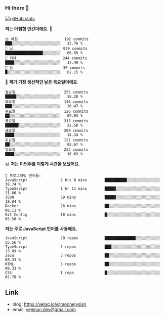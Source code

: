 ### Hi there 👋

<!--
**moonelysian/moonelysian** is a ✨ _special_ ✨ repository because its `README.md` (this file) appears on your GitHub profile.

Here are some ideas to get you started:

- 🔭 I’m currently working on ...
- 🌱 I’m currently learning ...
- 👯 I’m looking to collaborate on ...
- 🤔 I’m looking for help with ...
- 💬 Ask me about ...
- 📫 How to reach me: ...
- 😄 Pronouns: ...
- ⚡ Fun fact: ...
-->

<!-- [![wakatime stats](https://github-readme-stats.vercel.app/api/wakatime?username=moonelysian)](https://github.com/anuraghazra/github-readme-stats) -->

[![gitHub stats](https://github-readme-stats.vercel.app/api?username=moonelysian&show_icons=true)](https://github.com/anuraghazra/github-readme-stats)

<!--START_SECTION:waka-->
**저는 아침형 인간이에요. 🐤** 

```text
🌞 아침                     192 commits         ███░░░░░░░░░░░░░░░░░░░░░░   13.76 % 
🌆 낮　                     929 commits         █████████████████░░░░░░░░   66.59 % 
🌃 저녁                     244 commits         ████░░░░░░░░░░░░░░░░░░░░░   17.49 % 
🌙 밤　                     30 commits          █░░░░░░░░░░░░░░░░░░░░░░░░   02.15 % 
```
📅 **제가 가장 생산적인 날은 목요일이에요.** 

```text
월요일                      255 commits         █████░░░░░░░░░░░░░░░░░░░░   18.28 % 
화요일                      146 commits         ███░░░░░░░░░░░░░░░░░░░░░░   10.47 % 
수요일                      126 commits         ██░░░░░░░░░░░░░░░░░░░░░░░   09.03 % 
목요일                      315 commits         ██████░░░░░░░░░░░░░░░░░░░   22.58 % 
금요일                      200 commits         ████░░░░░░░░░░░░░░░░░░░░░   14.34 % 
토요일                      121 commits         ██░░░░░░░░░░░░░░░░░░░░░░░   08.67 % 
일요일                      232 commits         ████░░░░░░░░░░░░░░░░░░░░░   16.63 % 
```


📊 **저는 이번주를 이렇게 시간을 보냈어요.** 

```text
💬 프로그래밍 언어들: 
JavaScript               2 hrs 8 mins        ██████████░░░░░░░░░░░░░░░   38.74 % 
TypeScript               1 hr 11 mins        █████░░░░░░░░░░░░░░░░░░░░   21.66 % 
JSON                     59 mins             █████░░░░░░░░░░░░░░░░░░░░   18.04 % 
Docker                   26 mins             ██░░░░░░░░░░░░░░░░░░░░░░░   08.11 % 
Git Config               18 mins             █░░░░░░░░░░░░░░░░░░░░░░░░   05.58 % 
```

**저는 주로 JavaScript 언어를 사용해요.** 

```text
JavaScript               20 repos            ██████████████░░░░░░░░░░░   55.56 % 
TypeScript               5 repos             ███░░░░░░░░░░░░░░░░░░░░░░   13.89 % 
Java                     3 repos             ██░░░░░░░░░░░░░░░░░░░░░░░   08.33 % 
HTML                     3 repos             ██░░░░░░░░░░░░░░░░░░░░░░░   08.33 % 
CSS                      1 repo              █░░░░░░░░░░░░░░░░░░░░░░░░   02.78 % 
```




<!--END_SECTION:waka-->


## Link
- blog: https://velog.io/@moonelysian
- email: yejimun.dev@gmail.com
